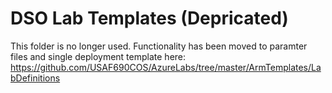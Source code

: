 # DSO Lab Templates (Depricated)
This folder is no longer used. Functionality has been moved to paramter files and single deployment template here:
https://github.com/USAF690COS/AzureLabs/tree/master/ArmTemplates/LabDefinitions
